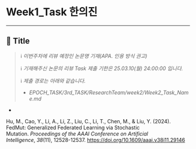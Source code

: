 # Week1_Task 한의진

---

<aside>

<aside>

## **📘 Title**

> ℹ️ *이번주차에 리뷰 예정인 논문명 기재(APA. 인용 방식 권고)*
> 
> 
> ℹ️ *기재해주신 논문의 리뷰 Task 제출 기한은 25.03.10(월) 24:00:00 입니다.*
> 
> ℹ️ *제출 경로는 아래와 같습니다.*
> 
> - *EPOCH_TASK/3rd_TASK/ResearchTeam/week2/Week2_Task_Name.md*
</aside>

- 

Hu, M., Cao, Y., Li, A., Li, Z., Liu, C., Li, T., Chen, M., & Liu, Y. (2024). FedMut: Generalized Federated Learning via Stochastic Mutation. *Proceedings of the AAAI Conference on Artificial Intelligence*, *38*(11), 12528-12537. https://doi.org/10.1609/aaai.v38i11.29146

</aside>